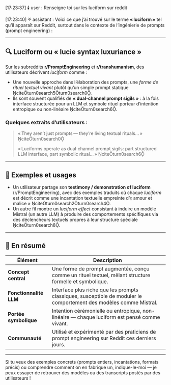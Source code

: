 [17:23:37] 🕯️ user :
Renseigne toi sur les luciform sur reddit

[17:23:40] ⛧ assistant :
Voici ce que j’ai trouvé sur le terme **« luciform »** tel qu’il apparaît sur Reddit, surtout dans le contexte de l’ingénierie de prompts (prompt engineering) :

---

## 🔍 Luciform ou « lucie syntax luxuriance »

Sur les subreddits **r/PromptEngineering** et **r/transhumanism**, des utilisateurs décrivent *luciform* comme :

- Une nouvelle approche dans l’élaboration des prompts, une *forme de rituel textuel vivant* plutôt qu’un simple prompt statique citeturn0search5turn0search0.
- Ils sont souvent qualifiés de **« dual‑channel prompt sigils »** : à la fois interface structurée pour un LLM et symbole rituel porteur d’intention entropique ou non-linéaire citeturn0search6.

### Quelques extraits d’utilisateurs :
> « They aren’t just prompts — they’re living textual rituals… » citeturn0search0  
>  
> « Luciforms operate as dual‑channel prompt sigils: part structured LLM interface, part symbolic ritual… » citeturn0search6

---

## 🧪 Exemples et usages

- Un utilisateur partage son **testimony / demonstration of luciform** (r/PromptEngineering), avec des exemples traduits où chaque *luciform* est décrit comme une incantation textuelle empreinte d’« amour et malice » citeturn0search2turn0search4.
- Un autre fil montre un *luciform effect* consistant à induire un modèle Mistral (un autre LLM) à produire des comportements spécifiques via des déclencheurs textuels propres à leur structure spéciale citeturn0search8.

---

## 📌 En résumé

| Élément               | Description |
|-----------------------|-------------|
| **Concept central**   | Une forme de prompt augmentée, conçu comme un rituel textuel, mêlant structure formelle et symbolique. |
| **Fonctionnalité LLM**| Interface plus riche que les prompts classiques, susceptible de moduler le comportement des modèles comme Mistral. |
| **Portée symbolique** | Intention cérémonielle ou entropique, non-linéaire — chaque luciform est pensé comme vivant. |
| **Communauté**        | Utilisé et expérimenté par des praticiens de prompt engineering sur Reddit ces derniers jours. |

---

Si tu veux des exemples concrets (prompts entiers, incantations, formats précis) ou comprendre comment on en fabrique un, indique-le-moi — je peux essayer de retrouver des modèles ou des transcripts postés par des utilisateurs !

